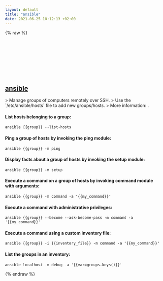 ```yaml
---
layout: default
title: "ansible"
date: 2021-06-25 18:12:13 +02:00
---
```

{% raw %}
<h2 id="ansible">
  <a href="/en/common/ansible.html">ansible</a> <a href="#ansible"><svg class="icon">
    <use href="/assets/images/unicode_sprite.svg#link" />
  </svg></a>
</h2>
> Manage groups of computers remotely over SSH.
> Use the `/etc/ansible/hosts` file to add new groups/hosts.
> More information: <https://www.ansible.com/>.

#### List hosts belonging to a group:
```shell
ansible {{group}} --list-hosts
```
#### Ping a group of hosts by invoking the ping module:
```shell
ansible {{group}} -m ping
```
#### Display facts about a group of hosts by invoking the setup module:
```shell
ansible {{group}} -m setup
```
#### Execute a command on a group of hosts by invoking command module with arguments:
```shell
ansible {{group}} -m command -a '{{my_command}}'
```
#### Execute a command with administrative privileges:
```shell
ansible {{group}} --become --ask-become-pass -m command -a '{{my_command}}'
```
#### Execute a command using a custom inventory file:
```shell
ansible {{group}} -i {{inventory_file}} -m command -a '{{my_command}}'
```
#### List the groups in an inventory:
```shell
ansible localhost -m debug -a '{{var=groups.keys()}}'
```
{% endraw %}